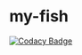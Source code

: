 # my-fish

[![Codacy Badge](https://api.codacy.com/project/badge/Grade/a4e4088daa654cf4882a46f254ca0c18)](https://app.codacy.com/app/charlestata21/my-fish?utm_source=github.com&utm_medium=referral&utm_content=AMBACO/my-fish&utm_campaign=Badge_Grade_Dashboard)